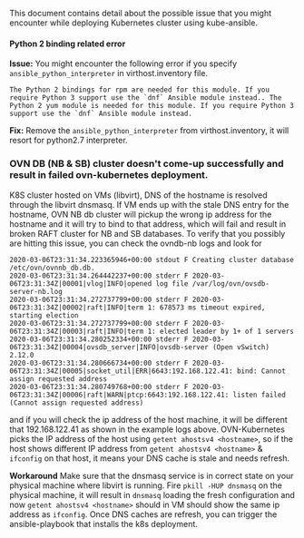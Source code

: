 This document contains detail about the possible issue that you might encounter while deploying Kubernetes cluster using kube-ansible.

#### Python 2 binding related error

**Issue:** You might encounter the following error if you specify `ansible_python_interpreter` in virthost.inventory file.
```
The Python 2 bindings for rpm are needed for this module. If you require Python 3 support use the `dnf` Ansible module instead.. The Python 2 yum module is needed for this module. If you require Python 3 support use the `dnf` Ansible module instead.

```
**Fix:** Remove the `ansible_python_interpreter` from virthost.inventory, it will resort for python2.7 interpreter.

### OVN DB (NB & SB) cluster doesn't come-up successfully and result in failed ovn-kubernetes deployment.
K8S cluster hosted on VMs (libvirt), DNS of the hostname is resolved through the libvirt dnsmasq.
If VM ends up with the stale DNS entry for the hostname, OVN NB db cluster will pickup the wrong ip
address for the hostname and it will try to bind to that address, which will fail and result in broken RAFT cluster for
NB and SB databases.
To verify that you possibly are hitting this issue, you can check the ovndb-nb logs and look for
```
2020-03-06T23:31:34.223365946+00:00 stdout F Creating cluster database /etc/ovn/ovnnb_db.db.
2020-03-06T23:31:34.264442237+00:00 stderr F 2020-03-06T23:31:34Z|00001|vlog|INFO|opened log file /var/log/ovn/ovsdb-server-nb.log
2020-03-06T23:31:34.272737799+00:00 stderr F 2020-03-06T23:31:34Z|00002|raft|INFO|term 1: 678573 ms timeout expired, starting election
2020-03-06T23:31:34.272737799+00:00 stderr F 2020-03-06T23:31:34Z|00003|raft|INFO|term 1: elected leader by 1+ of 1 servers
2020-03-06T23:31:34.280252334+00:00 stderr F 2020-03-06T23:31:34Z|00004|ovsdb_server|INFO|ovsdb-server (Open vSwitch) 2.12.0
2020-03-06T23:31:34.280666734+00:00 stderr F 2020-03-06T23:31:34Z|00005|socket_util|ERR|6643:192.168.122.41: bind: Cannot assign requested address
2020-03-06T23:31:34.280749768+00:00 stderr F 2020-03-06T23:31:34Z|00006|raft|WARN|ptcp:6643:192.168.122.41: listen failed (Cannot assign requested address)
```
and if you will check the ip address of the host machine, it will be different that 192.168.122.41 as shown
in the example logs above. OVN-Kubernetes picks the IP address of the host using `getent ahostsv4 <hostname>`, so if the host shows different IP
address from `getent ahostsv4 <hostname>` & `ifconfig` on that host, it means your DNS cache is stale and needs refresh.

**Workaround** Make sure that the dnsmasq service is in correct state on your physical machine where libvirt is running.
Fire `pkill -HUP dnsmasq` on the physical machine, it will result in `dnsmasq` loading the fresh configuration and
now `getent ahostsv4 <hostname>` should in VM should show the same ip address as `ifconfig`. Once DNS caches are refresh,
 you can trigger the ansible-playbook that installs the k8s deployment.
